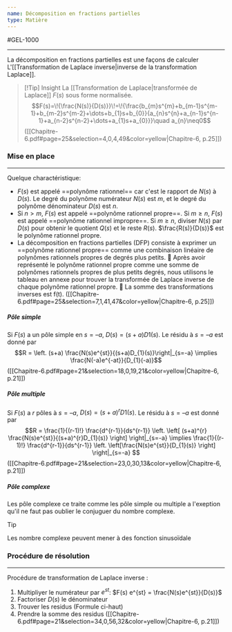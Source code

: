```yaml
---
name: Décomposition en fractions partielles
type: Matière
---
```

#GEL-1000 
***
La décomposition en fractions partielles est une façons de calculer L'[[Transformation de Laplace inverse|inverse de la transformation Laplace]].

 > [!Tip] Insight
 > La [[Transformation de Laplace|transformée de Laplace]] $F(s)$ sous forme normalisée. 
 > $$F(s)=\!{\frac{N(s)}{D(s)}}\!=\!{\frac{b_{m}s^{m}+b_{m-1}s^{m-1}+b_{m-2}s^{m-2}+\dots+b_{1}s+b_{0}}{a_{n}s^{n}+a_{n-1}s^{n-1}+a_{n-2}s^{n-2}+\dots+a_{1}s+a_{0}}}\quad a_{n}\neq0$$
 > ([[Chapitre-6.pdf#page=25&selection=4,0,4,49&color=yellow|Chapitre-6, p.25]])

### Mise en place
---
Quelque charactéristique:
- $F(s)$ est appelé ==polynôme rationnel== car c'est le rapport de $N(s)$ à $D(s)$. Le degré du polynôme numérateur $N(s)$ est $m$, et le degré du polynôme dénominateur $D(s)$ est $n$. 
- Si $n > m$, $F(s)$ est appelé ==polynôme rationnel propre==. Si $m \ge n$, $F(s)$ est appelé ==polynôme rationnel impropre==. Si $m \ge n$, diviser $N(s)$ par $D(s)$ pour obtenir le quotient $Q(s)$ et le reste $R(s)$. $\frac{R(s)}{D(s)}$ est le polynôme rationnel propre.
- La décomposition en fractions partielles (DFP) consiste à exprimer un ==polynôme rationnel propre== comme une combinaison linéaire de polynômes rationnels propres de degrés plus petits.  Après avoir représenté le polynôme rationnel propre comme une somme de polynômes rationnels propres de plus petits degrés, nous utilisons le tableau en annexe pour trouver la transformée de Laplace inverse de chaque polynôme rationnel propre.  La somme des transformations inverses est f(t).
([[Chapitre-6.pdf#page=25&selection=7,1,41,47&color=yellow|Chapitre-6, p.25]])

##### Pôle simple
Si $F(s)$ a un pôle simple en $s = – a$, $D(s) = (s + a)D1(s)$. Le résidu à $s = – a$ est donné par
$$R = \left. (s+a) \frac{N(s)e^{st}}{(s+a)D_{1}(s)}\right|_{s=-a} \implies \frac{N(-a)e^{-at}}{D_{1}(-a)}$$
([[Chapitre-6.pdf#page=21&selection=18,0,19,21&color=yellow|Chapitre-6, p.21]])
##### Pôle multiple
Si $F(s)$ a $r$ pôles à $s = – a$, $D(s) = (s + a)^{r} D1(s)$. Le résidu à $s = – a$ est donné par
$$R = \frac{1}{(r-1)!} \frac{d^{r-1}}{ds^{r-1}} \left. \left[ (s+a)^{r} \frac{N(s)e^{st}}{(s+a)^{r}D_{1}(s)} \right] \right|_{s=-a} \implies \frac{1}{(r-1)!} \frac{d^{r-1}}{ds^{r-1}} \left. \left[\frac{N(s)e^{st}}{D_{1}(s)} \right] \right|_{s=-a} $$
([[Chapitre-6.pdf#page=21&selection=23,0,30,13&color=yellow|Chapitre-6, p.21]])

##### Pôle complexe
Les pôle complexe ce traite comme les pôle simple ou multiple a l'exeption qu'il ne faut pas oublier le conjuguer du nombre complexe.

> [!Tip]
> Les nombre complexe peuvent mener à des fonction sinusoïdale
### Procédure de résolution
---
Procédure de transformation de Laplace inverse : 
1. Multipliyer le numérateur par $e^{st}$: $F(s) e^{st} = \frac{N(s)e^{st}}{D(s)}$
2. Factoriser $D(s)$ le dénominateur
3. Trouver les residus (Formule ci-haut)
4. Prendre la somme des residus
([[Chapitre-6.pdf#page=21&selection=34,0,56,32&color=yellow|Chapitre-6, p.21]])
